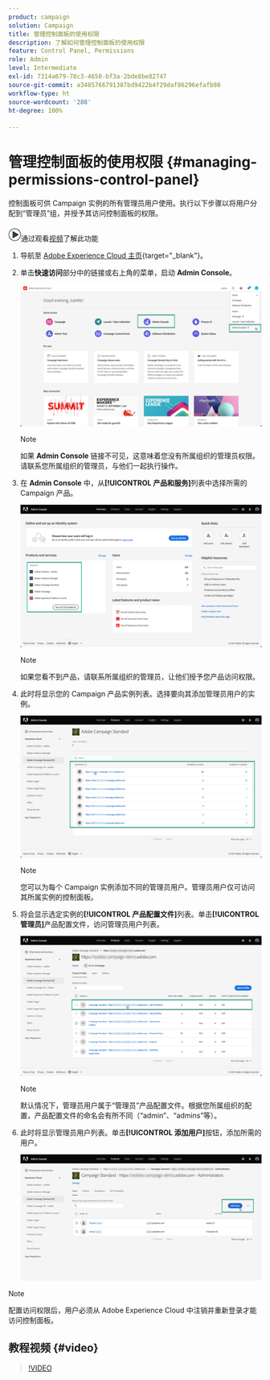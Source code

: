 ```yaml
---
product: campaign
solution: Campaign
title: 管理控制面板的使用权限
description: 了解如何管理控制面板的使用权限
feature: Control Panel, Permissions
role: Admin
level: Intermediate
exl-id: 7314a679-78c3-4650-bf3a-2bde8be82747
source-git-commit: a3485766791387bd9422b4f29daf86296efafb98
workflow-type: ht
source-wordcount: '288'
ht-degree: 100%

---
```


# 管理控制面板的使用权限 {#managing-permissions-control-panel}

控制面板可供 Campaign 实例的所有管理员用户使用。执行以下步骤以将用户分配到“管理员”组，并授予其访问控制面板的权限。

![](assets/do-not-localize/how-to-video.png)通过观看[视频](../../discover/using/managing-permissions.md#video)了解此功能

1. 导航至 [Adobe Experience Cloud 主页](https://experiencecloud.adobe.com/){target="_blank"}。

1. 单击&#x200B;**快速访问**&#x200B;部分中的链接或右上角的菜单，启动 **Admin Console**。

   ![](assets/do-not-localize/control_panel_admin-console.png)

   >[!NOTE]
   >
   >如果 **Admin Console** 链接不可见，这意味着您没有所属组织的管理员权限。请联系您所属组织的管理员，与他们一起执行操作。

1. 在 **Admin Console** 中，从&#x200B;**[!UICONTROL 产品和服务]**&#x200B;列表中选择所需的 Campaign 产品。

   ![](assets/do-not-localize/control_panel_product-list.png)

   >[!NOTE]
   >
   >如果您看不到产品，请联系所属组织的管理员，让他们授予您产品访问权限。

1. 此时将显示您的 Campaign 产品实例列表。选择要向其添加管理员用户的实例。

   ![](assets/do-not-localize/control_panel_add_user_4.png)

   >[!NOTE]
   >
   >您可以为每个 Campaign 实例添加不同的管理员用户。管理员用户仅可访问其所属实例的控制面板。

1. 将会显示选定实例的&#x200B;**[!UICONTROL 产品配置文件]**&#x200B;列表。单击&#x200B;**[!UICONTROL 管理员]**&#x200B;产品配置文件，访问管理员用户列表。

   ![](assets/do-not-localize/control_panel_add_user_5.png)

   >[!NOTE]
   >
   >默认情况下，管理员用户属于“管理员”产品配置文件。根据您所属组织的配置，产品配置文件的命名会有所不同（“admin”、“admins”等）。

1. 此时将显示管理员用户列表。单击&#x200B;**[!UICONTROL 添加用户]**&#x200B;按钮，添加所需的用户。

   ![](assets/do-not-localize/control_panel_add_user_6.png)

>[!NOTE]
>
>配置访问权限后，用户必须从 Adobe Experience Cloud 中注销并重新登录才能访问控制面板。

## 教程视频 {#video}

>[!VIDEO](https://video.tv.adobe.com/v/27147?quality=12)
